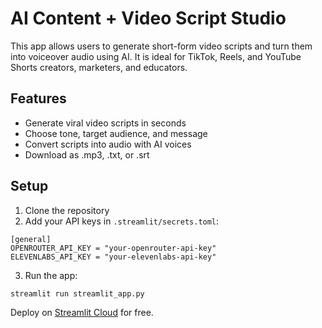 # AI Content + Video Script Studio

This app allows users to generate short-form video scripts and turn them into voiceover audio using AI. It is ideal for TikTok, Reels, and YouTube Shorts creators, marketers, and educators.

## Features
- Generate viral video scripts in seconds
- Choose tone, target audience, and message
- Convert scripts into audio with AI voices
- Download as .mp3, .txt, or .srt

## Setup

1. Clone the repository
2. Add your API keys in `.streamlit/secrets.toml`:

```
[general]
OPENROUTER_API_KEY = "your-openrouter-api-key"
ELEVENLABS_API_KEY = "your-elevenlabs-api-key"
```

3. Run the app:
```
streamlit run streamlit_app.py
```

Deploy on [Streamlit Cloud](https://streamlit.io/cloud) for free.